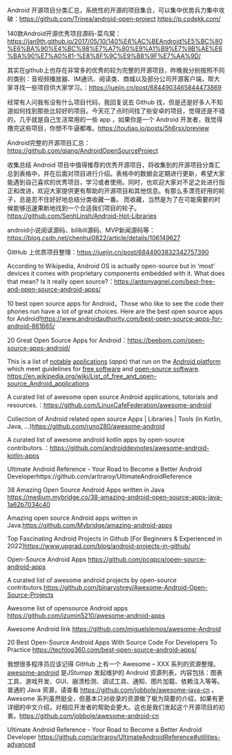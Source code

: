 Android 开源项目分类汇总，系统性的开源的项目集合，可以集中优势兵力集中攻破：https://github.com/Trinea/android-open-project  https://p.codekk.com/

140款Android开源优秀项目源码-菜鸟窝：https://jan9th.github.io/2017/05/10/140%E6%AC%BEAndroid%E5%BC%80%E6%BA%90%E4%BC%98%E7%A7%80%E9%A1%B9%E7%9B%AE%E6%BA%90%E7%A0%81-%E8%8F%9C%E9%B8%9F%E7%AA%9D/

其实在github上也存在非常多的优秀的较为完整的开源项目，昨晚我分别按照不同的类别：音视频播放器、IM通讯、阅读类、商城以及部分公司开源客户端，帮大家寻找一些项目供大家学习。：https://juejin.cn/post/6844903465844473869

经常有人问我有没有什么项目代码，我回复说去 Github 找，但是还是好多人不知道如何找到那些比较好的项目。今天花了点时间找了些安卓的项目，觉得还是不错的，几乎就是自己生活常用的一些 app ，如果你是一个 Android 开发者，我觉得撸完这些项目，你想不牛逼都难。https://toutiao.io/posts/5h6rsx/preview

Android完整的开源项目汇总：https://github.com/qiang/AndroidOpenSourceProject

收集总结 Android 项目中值得推荐的优秀开源项目，将收集到的开源项目分类汇总到表格中，并在后面对项目进行介绍。表格中的数据会定期进行更新，希望大家能遇到自己喜欢的优秀项目，学习或者使用。同时，也欢迎大家对不足之处进行指正和改进，欢迎大家提供更有帮助的开源项目和其他信息。有那么多漂亮好用的轮子，总是忍不住好好地总结分类收藏一番。 而收藏，当然是为了在可能需要的时候能够迅速果断地找到一个合适我们项目的轮子。https://github.com/SenhLinsh/Android-Hot-Libraries

android小说阅读源码、bilibili源码、MVP新闻源码等：https://blog.csdn.net/chenhui0822/article/details/106149627

GitHub 上优质项目整理：https://juejin.cn/post/6844903832342757390

According to Wikipedia, Android OS is actually open-source but in ‘most’ devices it comes with proprietary components embedded with it. What does that mean? Is it really open source?：https://antonyagnel.com/best-free-and-open-source-android-apps/

10 best open source apps for Android，Those who like to see the code their phones run have a lot of great choices. Here are the best open source apps for Android!https://www.androidauthority.com/best-open-source-apps-for-android-861665/

20 Great Open Source Apps for Android：https://beebom.com/open-source-apps-android/

This is a list of [notable](https://en.wikipedia.org/wiki/Wikipedia:Notability) [applications](https://en.wikipedia.org/wiki/Application_software) (*apps*) that run on the [Android platform](https://en.wikipedia.org/wiki/Android_platform) which meet guidelines for [free software](https://en.wikipedia.org/wiki/Free_software) and [open-source software](https://en.wikipedia.org/wiki/Open-source_software). https://en.wikipedia.org/wiki/List_of_free_and_open-source_Android_applications

A curated list of awesome open source Android applications, tutorials and resources.：https://github.com/LinuxCafeFederation/awesome-android

Collection of Android related open source Apps | Libraries | Tools (in Kotlin, Java, ...)https://github.com/runo280/awesome-android

A curated list of awesome android kotlin apps by open-source contributors.：https://github.com/androiddevnotes/awesome-android-kotlin-apps

Ultimate Android Reference - Your Road to Become a Better Android Developerhttps://github.com/aritraroy/UltimateAndroidReference

38 Amazing Open Source Android Apps written in Java  https://medium.mybridge.co/38-amazing-android-open-source-apps-java-1a62b7034c40

Amazing open source Android apps written in Java.https://github.com/Mybridge/amazing-android-apps

Top Fascinating Android Projects in Github [For Beginners & Experienced in 2022]https://www.upgrad.com/blog/android-projects-in-github/

Open-Source Android Apps  https://github.com/pcqpcq/open-source-android-apps

A curated list of awesome android projects by open-source contributors.https://github.com/binaryshrey/Awesome-Android-Open-Source-Projects

Awesome list of opensource Android apps  https://github.com/izumin5210/awesome-android-apps

Awesome Android link https://github.com/miguelslemos/awesome-Android

20 Best Open-Source Android Apps With Source Code For Developers To Practice  https://techlog360.com/best-open-source-android-apps/



我想很多程序员应该记得 GitHub 上有一个 Awesome – XXX 系列的资源整理。[awesome-android](https://snowdream.github.io/awesome-android/) 是JStumpp 发起维护的 Android 资源列表，内容包括：图表工具、游戏开发、GUI、崩溃检测、调试工具、通知、图片加载、依赖注入等等。普通的 Java 资源，请查看 https://github.com/jobbole/awesome-java-cn 。Awesome 系列虽然挺全，但基本只对收录的资源做了极为简要的介绍，如果有更详细的中文介绍，对相应开发者的帮助会更大。这也是我们发起这个开源项目的初衷。https://github.com/jobbole/awesome-android-cn

 Ultimate Android Reference - Your Road to Become a Better Android Developer  https://github.com/aritraroy/UltimateAndroidReference#utilities-advanced